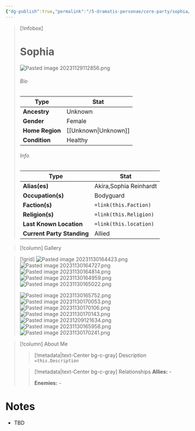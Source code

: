 ```yaml
---
{"dg-publish":true,"permalink":"/5-dramatis-personae/core-party/sophia/"}
---
```



> [!infobox]
> # Sophia
> ![Pasted image 20231129112856.png](/img/user/x.%20Assets/Attachments/Pasted%20image%2020231129112856.png)
> ###### Bio
> Type |  Stat |
> ---|---|
> **Ancestry** | Unknown |
> **Gender** | Female |
> **Home Region** | [[Unknown\|Unknown]] |
> **Condition** | Healthy |
> ###### Info
> Type |  Stat |
> ---|---|
> **Alias(es)** | Akira,Sophia Reinhardt |
> **Occupation(s)** | Bodyguard |
> **Faction(s)** | `=link(this.Faction)` |
> **Religion(s)** | `=link(this.Religion)` |
> **Last Known Location** | `=link(this.location)` |
> **Current Party Standing** | Allied |

> [!column] Gallery 

> [!grid] 
![Pasted image 20231130164423.png](/img/user/x.%20Assets/Attachments/Pasted%20image%2020231130164423.png)
![Pasted image 20231130164727.png](/img/user/x.%20Assets/Attachments/Pasted%20image%2020231130164727.png)
![Pasted image 20231130164814.png](/img/user/x.%20Assets/Attachments/Pasted%20image%2020231130164814.png)
![Pasted image 20231130164959.png](/img/user/x.%20Assets/Attachments/Pasted%20image%2020231130164959.png)
![Pasted image 20231130165022.png](/img/user/x.%20Assets/Attachments/Pasted%20image%2020231130165022.png)
>
>![Pasted image 20231130165752.png](/img/user/x.%20Assets/Attachments/Pasted%20image%2020231130165752.png)
>![Pasted image 20231130170053.png](/img/user/x.%20Assets/Attachments/Pasted%20image%2020231130170053.png)
>![Pasted image 20231130170106.png](/img/user/x.%20Assets/Attachments/Pasted%20image%2020231130170106.png)
>![Pasted image 20231130170143.png](/img/user/x.%20Assets/Attachments/Pasted%20image%2020231130170143.png)
>![Pasted image 20231209121634.png](/img/user/x.%20Assets/Attachments/Pasted%20image%2020231209121634.png)
>![Pasted image 20231130165958.png](/img/user/x.%20Assets/Attachments/Pasted%20image%2020231130165958.png)
>![Pasted image 20231130170241.png](/img/user/x.%20Assets/Attachments/Pasted%20image%2020231130170241.png)

> [!column] About Me
>> [!metadata|text-Center bg-c-gray] Description
>> `=this.Description`
>
>> [!metadata|text-Center bg-c-gray] Relationships
>> **Allies:** -
>>
>> **Enemies:** -

# Notes

- TBD

